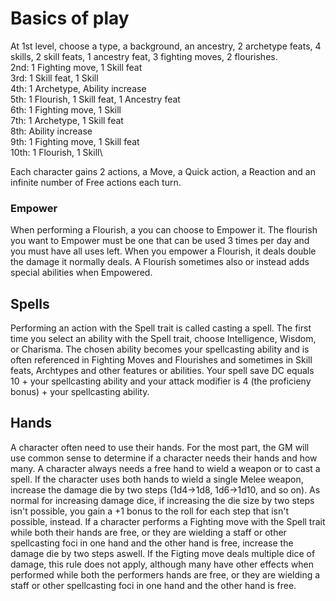 # Basics of play
At 1st level, choose a type, a background, an ancestry, 2 archetype feats, 4 skills, 2 skill feats, 1 ancestry feat, 3 fighting moves, 2 flourishes.\
2nd: 1 Fighting move, 1 Skill feat\
3rd: 1 Skill feat, 1 Skill\
4th: 1 Archetype, Ability increase\
5th: 1 Flourish, 1 Skill feat, 1 Ancestry feat\
6th: 1 Fighting move\, 1 Skill\
7th: 1 Archetype, 1 Skill feat\
8th: Ability increase\
9th: 1 Fighting move, 1 Skill feat\
10th: 1 Flourish, 1 Skill\

Each character gains 2 actions, a Move, a Quick action, a Reaction and an infinite number of Free actions each turn.

### Empower
When performing a Flourish, a you can choose to Empower it. The flourish you want to Empower must be one that can be used 3 times per day and you must have all uses left. When you empower a Flourish, it deals double the damage it normally deals. A Flourish sometimes also or instead adds special abilities when Empowered.

## Spells 
Performing an action with the Spell trait is called casting a spell. The first time you select an ability with the Spell trait, choose Intelligence, Wisdom, or Charisma. The chosen ability becomes your spellcasting ability and is often referenced in Fighting Moves and Flourishes and sometimes in Skill feats, Archtypes and other features or abilities. Your spell save DC equals 10 + your spellcasting ability and your attack modifier is 4 (the proficieny bonus) + your spellcasting ability.

## Hands
A character often need to use their hands. For the most part, the GM will use common sense to determine if a character needs their hands and how many. A character always needs a free hand to wield a weapon or to cast a spell. If the character uses both hands to wield a single Melee weapon, increase the damage die by two steps (1d4->1d8, 1d6->1d10, and so on). As normal for increasing damage dice, if increasing the die size by two steps isn't possible, you gain a +1 bonus to the roll for each step that isn't possible, instead. If a character performs a Fighting move with the Spell trait while both their hands are free, or they are wielding a staff or other spellcasting foci in one hand and the other hand is free, increase the damage die by two steps aswell. If the Figting move deals multiple dice of damage, this rule does not apply, although many have other effects when performed while both the performers hands are free, or they are wielding a staff or other spellcasting foci in one hand and the other hand is free.
